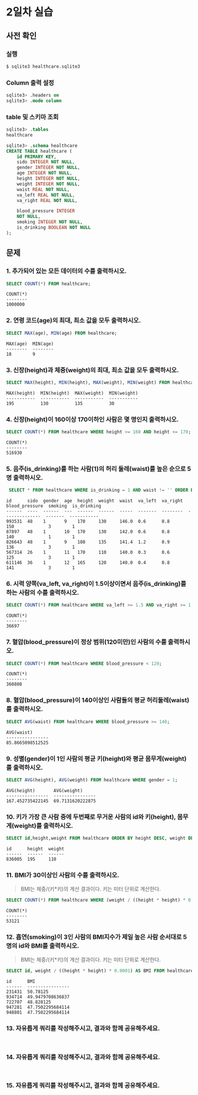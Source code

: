 # 2일차 실습

## 사전 확인

### 실행

```bash
$ sqlite3 healthcare.sqlite3 
```

### Column 출력 설정

```sql
sqlite3> .headers on 
sqlite3> .mode column
```

### table 및 스키마 조회

```sql
sqlite3> .tables
healthcare

sqlite3> .schema healthcare
CREATE TABLE healthcare (
    id PRIMARY KEY,        
    sido INTEGER NOT NULL, 
    gender INTEGER NOT NULL,
    age INTEGER NOT NULL,  
    height INTEGER NOT NULL,
    weight INTEGER NOT NULL,
    waist REAL NOT NULL,   
    va_left REAL NOT NULL, 
    va_right REAL NOT NULL,

    blood_pressure INTEGER 
    NOT NULL,
    smoking INTEGER NOT NULL,
    is_drinking BOOLEAN NOT NULL
);
```

## 문제

### 1. 추가되어 있는 모든 데이터의 수를 출력하시오.

```sql
SELECT COUNT(*) FROM healthcare;
```

```
COUNT(*)
--------
1000000
```

### 2. 연령 코드(age)의 최대, 최소 값을 모두 출력하시오. 

```sql
SELECT MAX(age), MIN(age) FROM healthcare;
```

```
MAX(age)  MIN(age)
--------  --------
18        9
```

### 3. 신장(height)과 체중(weight)의 최대, 최소 값을 모두 출력하시오.

```sql
SELECT MAX(height), MIN(height), MAX(weight), MIN(weight) FROM healthcare; 
```

```
MAX(height)  MIN(height)  MAX(weight)  MIN(weight)
-----------  -----------  -----------  -----------
195          130          135          30
```

### 4. 신장(height)이 160이상 170이하인 사람은 몇 명인지 출력하시오.

```sql
SELECT COUNT(*) FROM healthcare WHERE height >= 160 AND height <= 170;
```

```
COUNT(*)
--------
516930
```

### 5. 음주(is_drinking)를 하는 사람(1)의 허리 둘레(waist)를 높은 순으로 5명 출력하시오. 

```sql
 SELECT * FROM healthcare WHERE is_drinking = 1 AND waist != '' ORDER BY waist DESC LIMIT 5;
```

```
id      sido  gender  age  height  weight  waist  va_left  va_right  blood_pressure  smoking  is_drinking
------  ----  ------  ---  ------  ------  -----  -------  --------  --------------  -------  -----------
993531  48    1       9    170     130     146.0  0.6      0.8       150             3        1
87897   48    1       10   170     130     142.0  0.6      0.8       140             1        1
826643  48    1       9    180     135     141.4  1.2      0.9       136             3        1
567314  26    1       11   170     110     140.0  0.3      0.6       125             3        1
611146  36    1       12   165     120     140.0  0.4      0.8       141             3        1
```

### 6. 시력 양쪽(va_left, va_right)이 1.5이상이면서 음주(is_drinking)를 하는 사람의 수를 출력하시오.

```sql
SELECT COUNT(*) FROM healthcare WHERE va_left >= 1.5 AND va_right >= 1.5 AND is_drinking = 1;
```

```
COUNT(*)
--------
36697
```

### 7. 혈압(blood_pressure)이 정상 범위(120미만)인 사람의 수를 출력하시오.

```sql
SELECT COUNT(*) FROM healthcare WHERE blood_pressure < 120;
```

```
COUNT(*)
--------
360808
```

### 8. 혈압(blood_pressure)이 140이상인 사람들의 평균 허리둘레(waist)를 출력하시오.

```sql
SELECT AVG(waist) FROM healthcare WHERE blood_pressure >= 140;
```

```
AVG(waist)
----------------
85.8665098512525
```

### 9. 성별(gender)이 1인 사람의 평균 키(height)와 평균 몸무게(weight)를 출력하시오.

```sql
SELECT AVG(height), AVG(weight) FROM healthcare WHERE gender = 1;
```

```
AVG(height)       AVG(weight)
----------------  ----------------
167.452735422145  69.7131620222875
```

### 10. 키가 가장 큰 사람 중에 두번째로 무거운 사람의 id와 키(height), 몸무게(weight)를 출력하시오.

```sql
SELECT id,height,weight FROM healthcare ORDER BY height DESC, weight DESC LIMIT 1 OFFSET 1;
```

```
id      height  weight
------  ------  ------
836005  195     110
```

### 11. BMI가 30이상인 사람의 수를 출력하시오. 

> BMI는 체중/(키*키)의 계산 결과이다. 
> 키는 미터 단위로 계산한다.

```sql
SELECT COUNT(*) FROM healthcare WHERE (weight / ((height * height) * 0.0001) >= 30);
```

```
COUNT(*)
--------
53121
```

### 12. 흡연(smoking)이 3인 사람의 BMI지수가 제일 높은 사람 순서대로 5명의 id와 BMI를 출력하시오.

> BMI는 체중/(키*키)의 계산 결과이다. 
> 키는 미터 단위로 계산한다.

```sql
SELECT id, weight / ((height * height) * 0.0001) AS BMI FROM healthcare WHERE smoking = 3 ORDER BY BMI DESC LIMIT 5;
```

```
id      BMI
------  ----------------
231431  50.78125
934714  49.9479708636837
722707  48.828125
947281  47.7502295684114
948801  47.7502295684114
```

### 13. 자유롭게 쿼리를 작성해주시고, 결과와 함께 공유해주세요.

```sql
```

```
```

### 14. 자유롭게 쿼리를 작성해주시고, 결과와 함께 공유해주세요.

```sql
```

```
```

### 15. 자유롭게 쿼리를 작성해주시고, 결과와 함께 공유해주세요.

```sql
```

```
```
